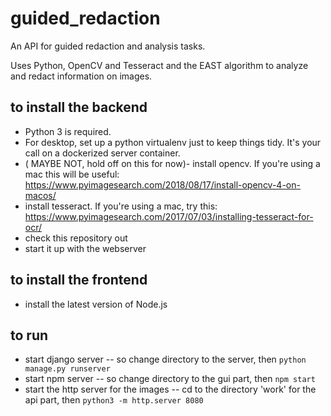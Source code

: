 # guided_redaction
An API for guided redaction and analysis tasks.

Uses Python, OpenCV and Tesseract and the EAST algorithm to analyze and redact information on images.

## to install the backend
- Python 3 is required.
- For desktop, set up a python virtualenv just to keep things tidy.  It's your call on a dockerized server container.
- ( MAYBE NOT, hold off on this for now)- install opencv.  If you're using a mac this will be useful: https://www.pyimagesearch.com/2018/08/17/install-opencv-4-on-macos/
- install tesseract.  If you're using a mac, try this: https://www.pyimagesearch.com/2017/07/03/installing-tesseract-for-ocr/
- check this repository out
- start it up with the webserver

## to install the frontend
- install the latest version of Node.js

## to run
- start django server
-- so change directory to the server, then `python manage.py runserver`
- start npm server
-- so change directory to the gui part, then `npm start`
- start the http server for the images
-- cd to the directory 'work' for the api part, then `python3 -m http.server 8080`
